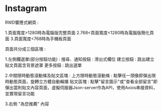 # Instagram

RWD響應式網頁 : 

1.頁面寬度>1280時為電腦版完整頁面
2.768<頁面寬度<1280時為電腦版簡化頁面
3.頁面寬度<768時為手機板頁面

頁面共分成三個區塊 : 

1.左側欄選單(部分按鈕功能) : 
搜尋、通知按鈕 : 滑出式欄位
建立按鈕 : 跳出建立貼文頁面含背景遮罩
更多按鈕 : 跳出選單

2.中間限時動態滾動條及貼文區塊 : 
上方限時動態滾動條 : 點擊任一頭像即彈出限時動態頁面，旋轉立方體自動輪播
貼文區塊 : 點擊"留言圖示"或"查看全部留言"即彈出當則貼文內容頁面，虛擬伺服器Json-server作為API，使用Axios串接資料，並實現留言功能

3.右側 "為您推薦" 內容
